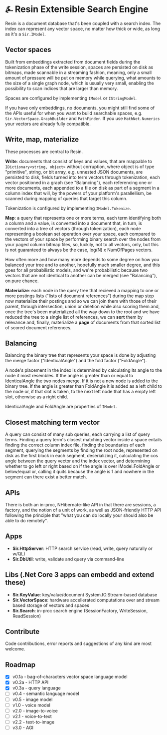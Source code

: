 # &#9084; Resin Extensible Search Engine

Resin is a document database that's been coupled with a search index. The index can represent any vector space, no matter how thick or wide, as long as it's a `Sir.IModel`.

## Vector spaces

Built from embeddings extracted from document fields during the tokenization phase of the write session, spaces are
persisted on disk as bitmaps, made scannable in a streaming fashion, meaning, only a small amount of pressure will be put on memory while querying, what amounts to the size of a single graph node, which is usually very small, enabling the possibility to scan indices that are larger than memory. 

Spaces are configured by implementing `IModel` or `IStringModel`.

If you have only embeddings, no documents, you might still find some of the APIs useful for when you
want to build searchable spaces, e.g. `Sir.VectorSpace.GraphBuilder` and `PathFinder`. If you use `MathNet.Numerics` your vectors are already fully compatible. 

## Write, map, materialize

These processes are central to Resin.

__Write__: documents that consist of keys and values, that are mappable to `IDictionary<string, object>` without corruption, where object is of type "primitive", string, or bit array, e.g. unnested JSON documents, are persisted to disk, fields turned into term vectors through tokenization, each vector positioned in a graph (see "Balancing"), each referencing one or more documents, each appended to a file on disk as part of a segment in a column index that will, by the powers of your platform's parallellism, be scanned during mapping of queries that target this column.

Tokenization is configured by implementing `IModel.Tokenize`.

__Map__: a query that represents one or more terms, each term identifying both a column and a value, is converted into a document that, in turn, is converted into a tree of vectors (through tokenization), each node representing a boolean set operation over your space, each compared to the vectors of your space by performing binary search over the nodes from your paged column bitmap files, so, luckily, not to all vectors, only, but this is not guaranteed to always be the case, log(N) x NumOfPages vectors. 

How often more and how many more depends to some degree on how you balanced your tree and to another, hopefully much smaller degree, and this goes for all probabilistic models, and we're probabilistic because two vectors that are not identical to another can be merged (see "Balancing"), on pure chance.

__Materialize__: each node in the query tree that recieved a mapping to one or more postings lists ("lists of document references") during the map step now materialize their postings and so we can join them with those of their parent, through intersection, union or deletion while also scoring them and, once the tree's been materialized all the way down to the root and we have reduced the tree to a single list of references, we can __sort__ them by relevance and, finally, materialize a __page__ of documents from that sorted list of scored document references.

## Balancing

Balancing the binary tree that represents your space is done by adjusting the merge factor ("IdenticalAngle") and the fold factor ("FoldAngle"). 

A node's placement in the index is determined by calculating its angle to the node it most resembles. If the angle is greater than or equal to IdenticalAngle the two nodes merge. If it is not a new node is added to the binary tree. If the angle is greater than FoldAngle it is added as a left child to the node or, if that slot is taken, to the next left node that has a empty left slot, otherwise as a right child.

IdenticalAngle and FoldAngle are properties of `IModel`.

## Closest matching term vector

A query can consist of many sub queries, each carrying a list of query terms. Finding a query term's closest matching vector inside a space entails finding the correct column index file, finding the boundaries of each segment, querying the segments by finding the root node, represented on disk as the first block in each segment, deserializing it, calculating the cos angle between the query vector and the index vector, and determining whether to go left or right based on if the angle is over IModel.FoldAngle or below/equal or, calling it quits because the angle is 1 and nowhere in the segment can there exist a better match.

## APIs

There is both an in-proc, NHibernate-like API in that there are sessions, a factory, and the notion of a unit of work, as well as JSON-friendly HTTP API following the principle that "what you can do locally your should also be able to do remotely". 

## Apps

- __Sir.HttpServer__: HTTP search service (read, write, query naturally or w/QL)
- __Sir.DbUtil__: write, validate and query via command-line

## Libs (.Net Core 3 apps can embedd and extend these)

- __Sir.KeyValue__: key/value/document System.IO.Stream-based database
- __Sir.VectorSpace__: hardware accellerated computations over and stream based storage of vectors and spaces
- __Sir.Search__: in-proc search engine (SessionFactory, WriteSession, ReadSession)

## Contribute

Code contributions, error reports and suggestions of any kind are most welcome.

## Roadmap

- [x] v0.1a - bag-of-characters vector space language model
- [x] v0.2a - HTTP API
- [x] v0.3a - query language
- [ ] v0.4 - semantic language model
- [ ] v0.5 - image model
- [ ] v1.0 - voice model
- [ ] v2.0 - image-to-voice
- [ ] v2.1 - voice-to-text
- [ ] v2.2 - text-to-image
- [ ] v3.0 - AGI
